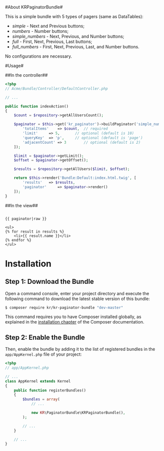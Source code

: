 #About KRPaginatorBundle#

This is a simple bundle with 5 types of pagers (same as DataTables):

* *simple* - Next and Previous buttons;
* *numbers* - Number buttons;
* *simple_numbers* - Next, Previous, and Number buttons;
* *full* - First, Next, Previous, Last buttons;
* *full_numbers* - First, Next, Previous, Last, and Number buttons.

No configurations are necessary.

#Usage#

##In the controller##

```php
<?php
// Acme/Bundle/Controller/DefaultController.php

// ...

public function indexAction()
{
	$count = $repository->getAllUsersCount();

	$paginator = $this->get('kr_paginator')->buildPaginator('simple_numbers', [
		'totalItems' 	=> $count,	// required
		'limit' 	=> 5,		// optional (default is 10)
		'queryKey' 	=> 'p',		// optional (default is 'page')
		'adjacentCount'	=> 3		// optional (default is 2)
	]);

	$limit = $paginator->getLimit();
	$offset = $paginator->getOffset();

	$results = $repository->getAllUsers($limit, $offset);

	return $this->render('Bundle:Default:index.html.twig', [
		'results' 	=> $results,
		'paginator' 	=> $paginator->render()
	]);
}

```

##In the view##

```twig

{{ paginator|raw }}

<ul>
{% for result in results %}
	<li>{{ result.name }}</li>
{% endfor %}
</ul>

```

Installation
============

Step 1: Download the Bundle
---------------------------

Open a command console, enter your project directory and execute the
following command to download the latest stable version of this bundle:

```bash
$ composer require kr/kr-paginator-bundle "dev-master"
```

This command requires you to have Composer installed globally, as explained
in the [installation chapter](https://getcomposer.org/doc/00-intro.md)
of the Composer documentation.

Step 2: Enable the Bundle
-------------------------

Then, enable the bundle by adding it to the list of registered bundles
in the `app/AppKernel.php` file of your project:

```php
<?php
// app/AppKernel.php

// ...
class AppKernel extends Kernel
{
    public function registerBundles()
    {
        $bundles = array(
            // ...

            new KR\PaginatorBundle\KRPaginatorBundle(),
        );

        // ...
    }

    // ...
}
```
